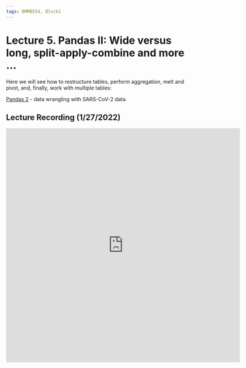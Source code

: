 ```yaml
---
tags: BMMB554, Block1
---
```


# Lecture 5. Pandas II: Wide versus long, split-apply-combine and more ...

Here we will see how to restructure tables, perform aggregation, melt and pivot, and, finally, work with multiple tables:

[Pandas 2](https://colab.research.google.com/github/shaunmahony/BMMB554-2022/blob/master/ipynb/Pandas2.ipynb) - data wrangling with SARS-CoV-2 data.


## Lecture Recording (1/27/2022)

<iframe id="kaltura_player" src="https://cdnapisec.kaltura.com/p/2356971/sp/235697100/embedIframeJs/uiconf_id/41416911/partner_id/2356971?iframeembed=true&playerId=kaltura_player&entry_id=1_vnywycmw&flashvars[streamerType]=auto&amp;flashvars[localizationCode]=en&amp;flashvars[leadWithHTML5]=true&amp;flashvars[sideBarContainer.plugin]=true&amp;flashvars[sideBarContainer.position]=left&amp;flashvars[sideBarContainer.clickToClose]=true&amp;flashvars[chapters.plugin]=true&amp;flashvars[chapters.layout]=vertical&amp;flashvars[chapters.thumbnailRotator]=false&amp;flashvars[streamSelector.plugin]=true&amp;flashvars[EmbedPlayer.SpinnerTarget]=videoHolder&amp;flashvars[dualScreen.plugin]=true&amp;flashvars[hotspots.plugin]=1&amp;flashvars[Kaltura.addCrossoriginToIframe]=true&amp;&wid=1_ye3a5iov" width="640" height="640" allowfullscreen webkitallowfullscreen mozAllowFullScreen allow="autoplay *; fullscreen *; encrypted-media *" sandbox="allow-forms allow-same-origin allow-scripts allow-top-navigation allow-pointer-lock allow-popups allow-modals allow-orientation-lock allow-popups-to-escape-sandbox allow-presentation allow-top-navigation-by-user-activation" frameborder="0" title="Kaltura Player"></iframe>
